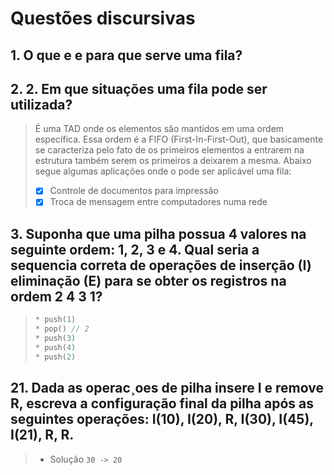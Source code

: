 # Questões discursivas

## 1. O que e e para que serve uma fila?

## 2. 2. Em que situações uma fila pode ser utilizada?

> É uma TAD onde os elementos são mantidos em uma ordem específica. Essa ordem é a FIFO (First-In-First-Out), que basicamente se caracteriza pelo fato de os primeiros elementos a entrarem na estrutura também serem os primeiros a deixarem a mesma. Abaixo segue algumas aplicações onde o pode ser aplicável uma fila:
> 
> - [x] Controle de documentos para impressão
> - [x] Troca de mensagem entre computadores numa rede

## 3. Suponha que uma pilha possua 4 valores na seguinte ordem: 1, 2, 3 e 4. Qual seria a sequencia correta de operações de inserção (I) eliminação (E) para se obter os registros na ordem 2 4 3 1?

> ```c
> * push(1)
> * pop() // 2
> * push(3)
> * push(4)
> * push(2)
> ```

## 21. Dada as operac¸oes de pilha insere I e remove R, escreva a configuração final da pilha após as seguintes operações: I(10), I(20), R, I(30), I(45), I(21), R, R.

> * Solução ``30 -> 20``
